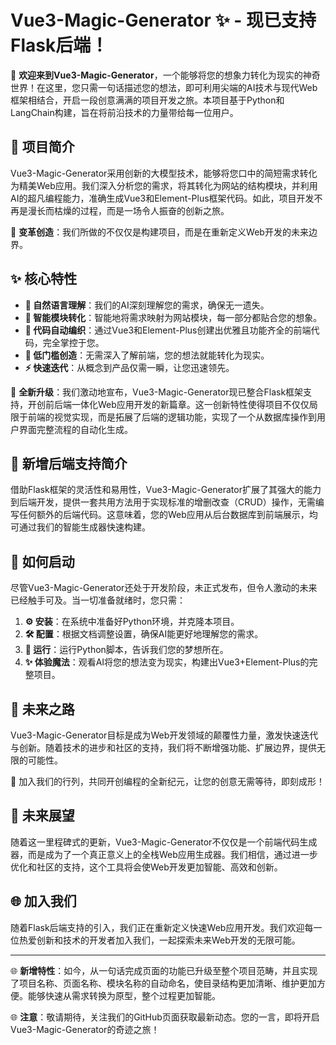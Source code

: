 # Vue3-Magic-Generator ✨ - 现已支持Flask后端！

🌠 **欢迎来到Vue3-Magic-Generator**，一个能够将您的想象力转化为现实的神奇世界！在这里，您只需一句话描述您的想法，即可利用尖端的AI技术与现代Web框架相结合，开启一段创意满满的项目开发之旅。本项目基于Python和LangChain构建，旨在将前沿技术的力量带给每一位用户。

## 🚀 项目简介

Vue3-Magic-Generator采用创新的大模型技术，能够将您口中的简短需求转化为精美Web应用。我们深入分析您的需求，将其转化为网站的结构模块，并利用AI的超凡编程能力，准确生成Vue3和Element-Plus框架代码。如此，项目开发不再是漫长而枯燥的过程，而是一场令人振奋的创新之旅。

🎇 **变革创造**：我们所做的不仅仅是构建项目，而是在重新定义Web开发的未来边界。

## ✨ 核心特性

- **📖 自然语言理解**：我们的AI深刻理解您的需求，确保无一遗失。
- **🧩 智能模块转化**：智能地将需求映射为网站模块，每一部分都贴合您的想象。
- **🔮 代码自动编织**：通过Vue3和Element-Plus创建出优雅且功能齐全的前端代码，完全掌控于您。
- **🚀 低门槛创造**：无需深入了解前端，您的想法就能转化为现实。
- **⚡ 快速迭代**：从概念到产品仅需一瞬，让您迅速领先。

🚀 **全新升级**：我们激动地宣布，Vue3-Magic-Generator现已整合Flask框架支持，开创前后端一体化Web应用开发的新篇章。这一创新特性使得项目不仅仅局限于前端的视觉实现，而是拓展了后端的逻辑功能，实现了一个从数据库操作到用户界面完整流程的自动化生成。

## 🚀 新增后端支持简介

借助Flask框架的灵活性和易用性，Vue3-Magic-Generator扩展了其强大的能力到后端开发，提供一套共用方法用于实现标准的增删改查（CRUD）操作，无需编写任何额外的后端代码。这意味着，您的Web应用从后台数据库到前端展示，均可通过我们的智能生成器快速构建。


## 🎉 如何启动

尽管Vue3-Magic-Generator还处于开发阶段，未正式发布，但令人激动的未来已经触手可及。当一切准备就绪时，您只需：

1. **⚙️ 安装**：在系统中准备好Python环境，并克隆本项目。
2. **🛠️ 配置**：根据文档调整设置，确保AI能更好地理解您的需求。
3. **🚀 运行**：运行Python脚本，告诉我们您的梦想所在。
4. **✨ 体验魔法**：观看AI将您的想法变为现实，构建出Vue3+Element-Plus的完整项目。

## 🔮 未来之路

Vue3-Magic-Generator目标是成为Web开发领域的颠覆性力量，激发快速迭代与创新。随着技术的进步和社区的支持，我们将不断增强功能、扩展边界，提供无限的可能性。

💫 加入我们的行列，共同开创编程的全新纪元，让您的创意无需等待，即刻成形！


## 🔮 未来展望

随着这一里程碑式的更新，Vue3-Magic-Generator不仅仅是一个前端代码生成器，而是成为了一个真正意义上的全栈Web应用生成器。我们相信，通过进一步优化和社区的支持，这个工具将会使Web开发更加智能、高效和创新。

## 🌐 加入我们

随着Flask后端支持的引入，我们正在重新定义快速Web应用开发。我们欢迎每一位热爱创新和技术的开发者加入我们，一起探索未来Web开发的无限可能。

---

🌐 **新增特性**：如今，从一句话完成页面的功能已升级至整个项目范畴，并且实现了项目名称、页面名称、模块名称的自动命名，使目录结构更加清晰、维护更加方便。能够快速从需求转换为原型，整个过程更加智能。

🌐 **注意**：敬请期待，关注我们的GitHub页面获取最新动态。您的一言，即将开启Vue3-Magic-Generator的奇迹之旅！

